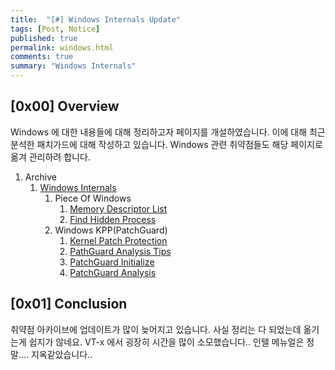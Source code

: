```yaml
---
title:  "[#] Windows Internals Update"
tags: [Post, Notice]
published: true
permalink: windows.html
comments: true
summary: "Windows Internals"
---
```


## [0x00] Overview

Windows 에 대한 내용들에 대해 정리하고자 페이지를 개설하였습니다.
이에 대해 최근 분석한 패치가드에 대해 작성하고 있습니다. Windows 관련 취약점들도 해당 페이지로 옮겨 관리하려 합니다.

1. Archive
   1. [Windows Internals](https://shhoya.github.io/windows_intro.html)
      1. Piece Of Windows
         1. [Memory Descriptor List](https://shhoya.github.io/windows_MDL.html)
         2. [Find Hidden Process](https://shhoya.github.io/windows_hidden.html)
      2. Windows KPP(PatchGuard)
         1. [Kernel Patch Protection](https://shhoya.github.io/windows_pgintro.html)
         2. [PathGuard Analysis Tips](https://shhoya.github.io/windows_pgdbg.html)
         3. [PatchGuard Initialize](https://shhoya.github.io/windows_pginit.html)
         4. [PatchGuard Analysis](https://shhoya.github.io/windows_pganalysis.html)



## [0x01] Conclusion

취약점 아카이브에 업데이트가 많이 늦어지고 있습니다. 사실 정리는 다 되었는데 옮기는게 쉽지가 않네요.
VT-x 에서 굉장히 시간을 많이 소모했습니다.. 인텔 메뉴얼은 정말.... 지옥같았습니다..


